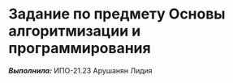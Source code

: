 # Задание по предмету Основы алгоритмизации и программирования

***Выполнила:*** ИПО-21.23 Арушанян Лидия


